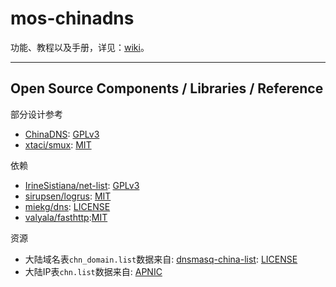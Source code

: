 # mos-chinadns

功能、教程以及手册，详见：[wiki](https://github.com/IrineSistiana/mos-chinadns/wiki)。

---

## Open Source Components / Libraries / Reference

部分设计参考

* [ChinaDNS](https://github.com/shadowsocks/ChinaDNS): [GPLv3](https://github.com/shadowsocks/ChinaDNS/blob/master/COPYING)
* [xtaci/smux](https://github.com/xtaci/smux): [MIT](https://github.com/xtaci/smux/blob/master/LICENSE)

依赖

* [IrineSistiana/net-list](https://github.com/IrineSistiana/net-list): [GPLv3](https://github.com/IrineSistiana/net-list/blob/master/LICENSE)
* [sirupsen/logrus](https://github.com/sirupsen/logrus): [MIT](https://github.com/sirupsen/logrus/blob/master/LICENSE)
* [miekg/dns](https://github.com/miekg/dns): [LICENSE](https://github.com/miekg/dns/blob/master/LICENSE)
* [valyala/fasthttp](https://github.com/valyala/fasthttp):[MIT](https://github.com/valyala/fasthttp/blob/master/LICENSE)

资源

* 大陆域名表`chn_domain.list`数据来自: [dnsmasq-china-list](https://github.com/felixonmars/dnsmasq-china-list): [LICENSE](https://github.com/felixonmars/dnsmasq-china-list/blob/master/LICENSE)
* 大陆IP表`chn.list`数据来自: [APNIC](https://ftp.apnic.net/apnic/stats/apnic/delegated-apnic-latest)
